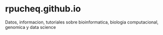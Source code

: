 # rpucheq.github.io
Datos, informacion, tutoriales sobre bioinformatica, biologia computacional, genomica y data science
